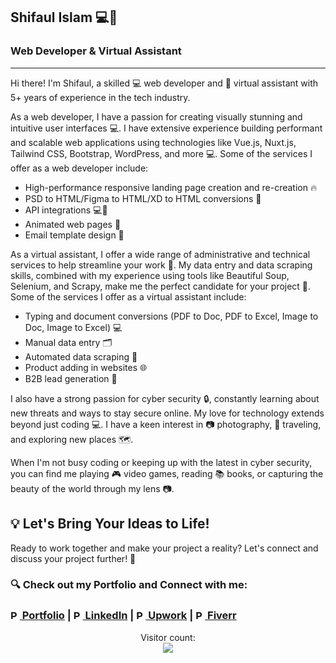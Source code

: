 ## Shifaul Islam 💻🤖
### Web Developer & Virtual Assistant
<hr>
Hi there! I'm Shifaul, a skilled 💻 web developer and 🤖 virtual assistant with 5+ years of experience in the tech industry. 

As a web developer, I have a passion for creating visually stunning and intuitive user interfaces 💻. I have extensive experience building performant and scalable web applications using technologies like Vue.js, Nuxt.js, Tailwind CSS, Bootstrap, WordPress, and more 💻. Some of the services I offer as a web developer include:

- High-performance responsive landing page creation and re-creation 🔥
- PSD to HTML/Figma to HTML/XD to HTML conversions 🎨
- API integrations 💻🔌
- Animated web pages 🎥
- Email template design 📧

As a virtual assistant, I offer a wide range of administrative and technical services to help streamline your work 🤖. My data entry and data scraping skills, combined with my experience using tools like Beautiful Soup, Selenium, and Scrapy, make me the perfect candidate for your project 💼. Some of the services I offer as a virtual assistant include:

- Typing and document conversions (PDF to Doc, PDF to Excel, Image to Doc, Image to Excel) 💻
- Manual data entry 🗂️
- Automated data scraping 💾
- Product adding in websites 🌐
- B2B lead generation 🔎

I also have a strong passion for cyber security 🔒, constantly learning about new threats and ways to stay secure online.
My love for technology extends beyond just coding 💻. I have a keen interest in 📷 photography, 🛫 traveling, and exploring new places 🗺️.

When I'm not busy coding or keeping up with the latest in cyber security, you can find me playing 🎮 video games, reading 📚 books, or capturing the beauty of the world through my lens 📷.

## 💡 Let's Bring Your Ideas to Life!
Ready to work together and make your project a reality? Let's connect and discuss your project further! 🤗

### 🔍 Check out my Portfolio and Connect with me:
### [<img src="https://th.bing.com/th/id/R.6a0139b9faedce579204beb4f441248e?rik=PFr1jmmqsYDVdA&pid=ImgRaw&r=0" width="15" height="15" alt="Portfolio"> Portfolio](https://khanshifaul.github.io) | [<img src="https://static.licdn.com/sc/h/8s162nmbcnfkg7a0k8nq9wwqo" width="15" height="15" alt="Portfolio"> LinkedIn](https://linkedin.com/in/khan-shifaul) | [<img src="https://assets-global.website-files.com/603fea6471d9d8559d077603/6092b7514135708162a4be92_Favicon%20256.png" width="15" height="15" alt="Portfolio"> Upwork](https://www.upwork.com/freelancers/~01795f2904ccd8520a) | [<img src="https://fiverr-res.cloudinary.com/npm-assets/layout-server/favicon-32x32.8f21439.png" width="15" height="15" alt="Portfolio"> Fiverr](https://www.fiverr.com/khanshifaul) 

<p align="center"> 
  Visitor count: <br> <img src="https://profile-counter.glitch.me/khanshifaul/count.svg" />
</p>
